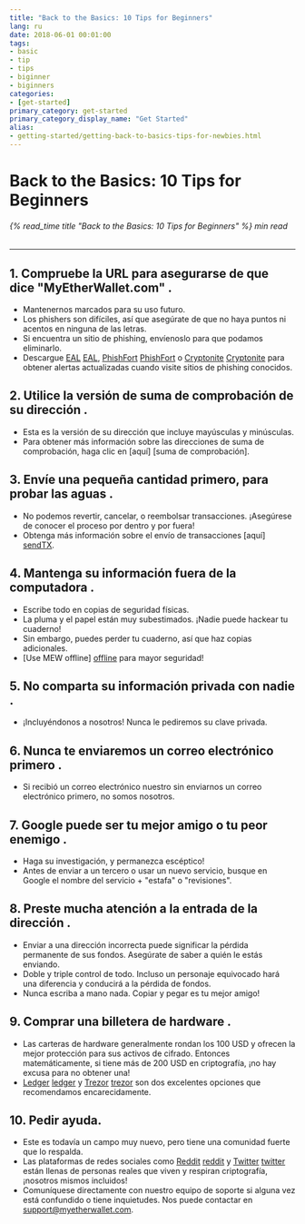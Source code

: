 ```yaml
---
title: "Back to the Basics: 10 Tips for Beginners"
lang: ru
date: 2018-06-01 00:01:00
tags:
- basic
- tip
- tips
- biginner
- biginners
categories:
- [get-started]
primary_category: get-started
primary_category_display_name: "Get Started"
alias:
- getting-started/getting-back-to-basics-tips-for-newbies.html
---
```



# __Back to the Basics: 10 Tips for Beginners__
###### {% read_time title "Back to the Basics: 10 Tips for Beginners" %} min read
***

## __1. Compruebe la URL para asegurarse de que dice "MyEtherWallet.com" .__
* Mantenernos marcados para su uso futuro.
* Los phishers son difíciles, así que asegúrate de que no haya puntos ni acentos en ninguna de las letras.
* Si encuentra un sitio de phishing, envíenoslo para que podamos eliminarlo.
* Descargue [EAL] [EAL], [PhishFort] [PhishFort] o [Cryptonite] [Cryptonite] para obtener alertas actualizadas cuando visite sitios de phishing conocidos.



## __2. Utilice la versión de suma de comprobación de su dirección .__
* Esta es la versión de su dirección que incluye mayúsculas y minúsculas.
* Para obtener más información sobre las direcciones de suma de comprobación, haga clic en [aquí] [suma de comprobación].



## __3. Envíe una pequeña cantidad primero, para probar las aguas .__
* No podemos revertir, cancelar, o reembolsar transacciones. ¡Asegúrese de conocer el proceso por dentro y por fuera!
* Obtenga más información sobre el envío de transacciones [aquí] [sendTX].



## __4. Mantenga su información fuera de la computadora .__
* Escribe todo en copias de seguridad físicas.
* La pluma y el papel están muy subestimados. ¡Nadie puede hackear tu cuaderno!
* Sin embargo, puedes perder tu cuaderno, así que haz copias adicionales.
* [Use MEW offline] [offline] para mayor seguridad!



## __5. No comparta su información privada con nadie .__
* ¡Incluyéndonos a nosotros! Nunca le pediremos su clave privada.



## __6. Nunca te enviaremos un correo electrónico primero .__
* Si recibió un correo electrónico nuestro sin enviarnos un correo electrónico primero, no somos nosotros.



## __7. Google puede ser tu mejor amigo o tu peor enemigo .__
* Haga su investigación, y permanezca escéptico!
* Antes de enviar a un tercero o usar un nuevo servicio, busque en Google el nombre del servicio + "estafa" o "revisiones".



## __8. Preste mucha atención a la entrada de la dirección .__
* Enviar a una dirección incorrecta puede significar la pérdida permanente de sus fondos. Asegúrate de saber a quién le estás enviando.
* Doble y triple control de todo. Incluso un personaje equivocado hará una diferencia y conducirá a la pérdida de fondos.
* Nunca escriba a mano nada. Copiar y pegar es tu mejor amigo!



## __9. Comprar una billetera de hardware .__
* Las carteras de hardware generalmente rondan los 100 USD y ofrecen la mejor protección para sus activos de cifrado. Entonces matemáticamente, si tiene más de 200 USD en criptografía, ¡no hay excusa para no obtener una!
* [Ledger] [ledger] y [Trezor] [trezor] son ​​dos excelentes opciones que recomendamos encarecidamente.



## __10. Pedir ayuda.__
* Este es todavía un campo muy nuevo, pero tiene una comunidad fuerte que lo respalda.
* Las plataformas de redes sociales como [Reddit] [reddit] y [Twitter] [twitter] están llenas de personas reales que viven y respiran criptografía, ¡nosotros mismos incluidos!
* Comuníquese directamente con nuestro equipo de soporte si alguna vez está confundido o tiene inquietudes. Nos puede contactar en support@myetherwallet.com.


[EAL]: https://chrome.google.com/webstore/detail/etheraddresslookup/pdknmigbbbhmllnmgdfalmedcmcefdfn
[PhishFort]: https://chrome.google.com/webstore/detail/phishfort-protect/bdiohckpogchppdldbckcdjlklanhkfc
[Cryptonite]: https://chrome.google.com/webstore/detail/cryptonite-by-metacert/keghdcpemohlojlglbiegihkljkgnige
[checksum]: /ru/common-issues/not-checksummed/
[sendTx]: /ru/transactions/how-to-send-a-transaction/
[offline]: /ru/offline/offline-mew-looks-weird/
[ledger]: https://www.ledger.com/?r=fa4b
[trezor]: https://trezor.io/?offer_id=12&aff_id=2029
[reddit]: https://www.reddit.com/r/MyEtherWallet/
[twitter]: https://twitter.com/myetherwallet
[sendTX]: /ru/transactions/how-to-send-a-transaction/